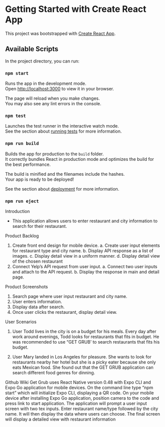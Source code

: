 # Getting Started with Create React App

This project was bootstrapped with [Create React App](https://github.com/facebook/create-react-app).

## Available Scripts

In the project directory, you can run:

### `npm start`

Runs the app in the development mode.\
Open [http://localhost:3000](http://localhost:3000) to view it in your browser.

The page will reload when you make changes.\
You may also see any lint errors in the console.

### `npm test`

Launches the test runner in the interactive watch mode.\
See the section about [running tests](https://facebook.github.io/create-react-app/docs/running-tests) for more information.

### `npm run build`

Builds the app for production to the `build` folder.\
It correctly bundles React in production mode and optimizes the build for the best performance.

The build is minified and the filenames include the hashes.\
Your app is ready to be deployed!

See the section about [deployment](https://facebook.github.io/create-react-app/docs/deployment) for more information.

### `npm run eject`

Introduction

- This application allows users to enter restaurant and city information to search for their restaurant.

Product Backlog

1. Create front end design for mobile device.
   a. Create user input elements for restaurant type and city name.
   b. Display API response as a list of images.
   c. Display detail view in a uniform manner.
   d. Display detail view of the chosen restaurant
2. Connect Yelp’s API request from user input.
   a. Connect two user inputs and attach to the API request.
   b. Display the response in main and detail page.

Product Screenshots

1. Search page where user input restaurant and city name.
2. User enters information.
3. Display data after search.
4. Once user clicks the restaurant, display detail view.

User Scenarios

1. User Todd lives in the city is on a budget for his meals. Every day after work around
   evenings, Todd looks for restaurants that fits in budget. He was recommended to use
   “GET GRUB’ to search restaurants that fits his budget.

2. User Mary landed in Los Angeles for pleasure. She wants to look for restaurants nearby
   her hotel but she is a picky eater because she only eats Mexican food. She found out
   that the GET GRUB application can search different food genres for dinning.

Github Wiki
Get Grub uses React Native version 0.48 with Expo CLI and Expo Go application for mobile
devices. On the command line type “npm start” which will initialize Expo CLI, displaying a QR
code. On your mobile device after installing Expo Go application, position camera to the code
and press link to start application.
The application will prompt a user input screen with two tex inputs. Enter restaurant name/type
followed by the city name. It will then display the data where users can choose. The final screen
will display a detailed view with restaurant information
